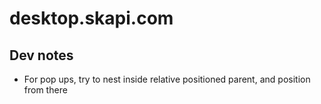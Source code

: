 # desktop.skapi.com

## Dev notes

- For pop ups, try to nest inside relative positioned parent, and position from there